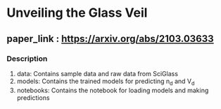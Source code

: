 # Unveiling the Glass Veil
## paper_link : https://arxiv.org/abs/2103.03633

### Description
1. data: Contains sample data and raw data from SciGlass
2. models: Contains the trained models for predicting n<sub>d</sub> and V<sub>d</sub>
3. notebooks: Contains the notebook for loading models and making predictions
